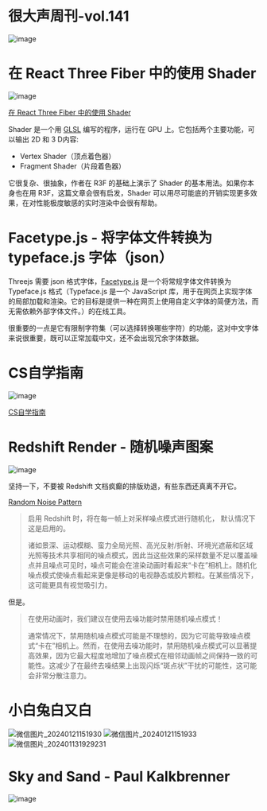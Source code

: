 # 很大声周刊-vol.141

![image](https://github.com/hendasheng/HenDaShengWeekly/assets/20842136/dc379ed0-aca2-4059-b934-955b0d3c8480)

# 在 React Three Fiber 中的使用 Shader
![image](https://github.com/hendasheng/HenDaShengWeekly/assets/20842136/6867ef57-6481-4cfa-8e54-f0cad899fe52)

[在 React Three Fiber 中的使用 Shader](https://blog.maximeheckel.com/posts/the-study-of-shaders-with-react-three-fiber/)

Shader 是一个用 [GLSL](https://www.khronos.org/opengl/wiki/Core_Language_(GLSL)) 编写的程序，运行在 GPU 上。它包括两个主要功能，可以输出 2D 和 3 D内容:

- Vertex Shader（顶点着色器）
- Fragment Shader（片段着色器）

它很复杂、很抽象，作者在 R3F 的基础上演示了 Shader 的基本用法。如果你本身也在用 R3F，这篇文章会很有启发，Shader 可以用尽可能底的开销实现更多效果，在对性能极度敏感的实时渲染中会很有帮助。

# Facetype.js - 将字体文件转换为 typeface.js 字体（json） 
Threejs 需要 json 格式字体，[Facetype.js](https://gero3.github.io/facetype.js/) 是一个将常规字体文件转换为 Typeface.js 格式（Typeface.js 是一个 JavaScript 库，用于在网页上实现字体的局部加载和渲染。它的目标是提供一种在网页上使用自定义字体的简便方法，而无需依赖外部字体文件。）的在线工具。

很重要的一点是它有限制字符集（可以选择转换哪些字符）的功能，这对中文字体来说很重要，既可以正常加载中文，还不会出现冗余字体数据。

# CS自学指南
![image](https://github.com/hendasheng/HenDaShengWeekly/assets/20842136/687a5716-f4e1-4c60-a1f6-e204600ab932)

[CS自学指南](https://csdiy.wiki/)

# Redshift Render - 随机噪声图案
![image](https://github.com/hendasheng/HenDaShengWeekly/assets/20842136/b364285d-feca-4914-8837-3eb0c1665e0d)

坚持一下，不要被 Redshift 文档疯癫的排版劝退，有些东西还真离不开它。

[Random Noise Pattern](https://help.maxon.net/r3d/softimage/en-us/Content/html/Sampling+-+Advanced.html?TocPath=Redshift%20Render%20Options%7CRender%20Settings%20-%20Advanced%7CSampling%20-%20Advanced%7C_____0)

> 启用 Redshift 时，将在每一帧上对采样噪点模式进行随机化， 默认情况下这是启用的。
> 
> 诸如景深、运动模糊、蛮力全局光照、高光反射/折射、环境光遮蔽和区域光照等技术共享相同的噪点模式，因此当这些效果的采样数量不足以覆盖噪点并且噪点可见时，噪点可能会在渲染动画时看起来“卡在”相机上。随机化噪点模式使噪点看起来更像是移动的电视静态或胶片颗粒。在某些情况下，这可能更具有视觉吸引力。

但是。

> 在使用动画时，我们建议在使用去噪功能时禁用随机噪点模式！
> 
> 通常情况下，禁用随机噪点模式可能是不理想的，因为它可能导致噪点模式“卡在”相机上。然而，在使用去噪功能时，禁用随机噪点模式可以显著提高效果，因为它最大程度地增加了噪点模式在相邻动画帧之间保持一致的可能性。这减少了在最终去噪结果上出现闪烁“斑点状”干扰的可能性，这可能会非常分散注意力。


# 小白兔白又白
![微信图片_20240121151930](https://github.com/hendasheng/HenDaShengWeekly/assets/20842136/98e2b366-231c-40df-9bc3-05d7f1026842)
![微信图片_20240121151933](https://github.com/hendasheng/HenDaShengWeekly/assets/20842136/cce500fc-90d1-4589-bb1d-69aeb2f8b332)
![微信图片_202401131929231](https://github.com/hendasheng/HenDaShengWeekly/assets/20842136/98d78cca-77a2-4c30-b4ea-d50d3b4e4d0d)

# Sky and Sand - Paul Kalkbrenner
![image](https://github.com/hendasheng/HenDaShengWeekly/assets/20842136/3bb90442-79a3-4956-9413-f9ddc6ee3726)
